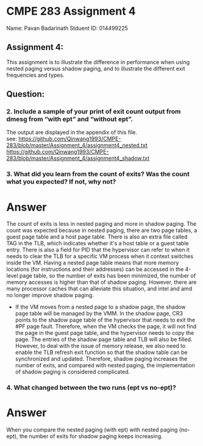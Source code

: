 # CMPE 283 Assignment 4  
Name: Pavan Badarinath
Stduent ID: 014499225

## Assignment 4:  
This assignment is to illustrate the difference in performance when using nested paging versus shadow paging, and to illustrate the different exit frequencies and types.   

## Question: 

### 2. Include a sample of your print of exit count output from dmesg from “with ept” and “without ept”.
 The output are displayed in the appendix of this file.  
 see:
 https://github.com/Qinwang1993/CMPE-283/blob/master/Assignment_4/assignment4_nested.txt
 https://github.com/Qinwang1993/CMPE-283/blob/master/Assignment_4/assignment4_shadow.txt
 
### 3. What did you learn from the count of exits? Was the count what you expected? If not, why not?
# Answer
The count of exits is less in nested paging and more in shadow paging.
The count was expected because in nested paging, there are two page tables, a guest page table and a host page table. There is also an extra file called TAG in the TLB, which indicates whether it's a host table or a guest table entry. There is also a field for PID that the hypervisor can refer to when it needs to clear the TLB for a specific VM process when it context switches inside the VM. Having a nested page table means that more memory locations (for instructions and their addresses) can be accessed in the 4-level page table, so the number of exits has been minimized, the number of memory accesses is higher than that of shadow paging. However, there are many processor caches that can alleviate this situation, and intel and amd no longer improve shadow paging.
- If the VM moves from a nested page to a shadow page, the shadow page table will be managed by the VMM. In the shadow page, CR3 points to the shadow page table of the hypervisor that needs to exit the #PF page fault. Therefore, when the VM checks the page, it will not find the page in the guest page table, and the hypervisor needs to copy the page. The entries of the shadow page table and TLB will also be filled. However, to deal with the issue of memory release, we also need to enable the TLB refresh exit function so that the shadow table can be synchronized and updated. Therefore, shadow paging increases the number of exits, and compared with nested paging, the implementation of shadow paging is considered complicated.

### 4. What changed between the two runs (ept vs no-ept)?
# Answer 
When you compare the nested paging (with ept) with nested paging (no-ept), the number of exits for shadow paging keeps increasing.
